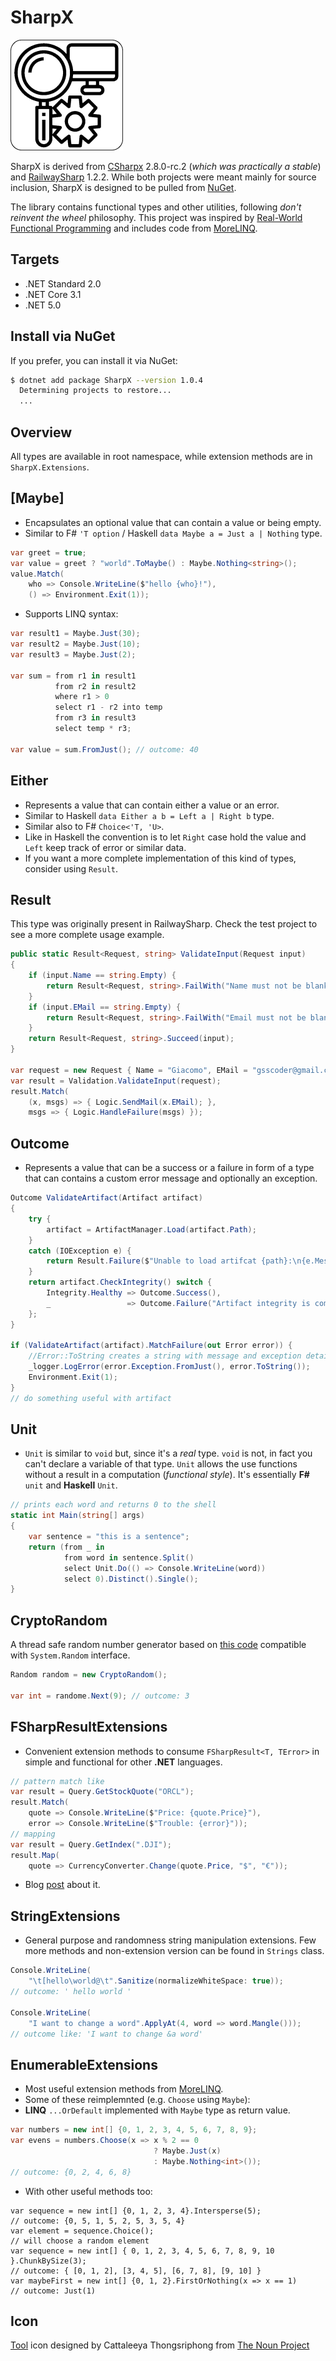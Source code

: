 
# SharpX

![alt text](/assets/icon.png "SharpX Logo")

SharpX is derived from [CSharpx](https://github.com/gsscoder/csharpx) 2.8.0-rc.2 (_which was practically a stable_) and [RailwaySharp](https://github.com/gsscoder/railwaysharp) 1.2.2. While both projects were meant mainly for source inclusion, SharpX is designed to be pulled from [NuGet](https://www.nuget.org/).

The library contains functional types and other utilities, following _don't reinvent the wheel_ philosophy. This project was inspired by [Real-World Functional Programming](https://www.amazon.com/Real-World-Functional-Programming-Tomas-Petricek/dp/1933988924/ref=sr_1_1?keywords=Real-World+Functional+Programming&qid=1580118924&s=books&sr=1-1) and includes code from [MoreLINQ](https://github.com/morelinq/MoreLINQ).

## Targets

- .NET Standard 2.0
- .NET Core 3.1
- .NET 5.0

## Install via NuGet

If you prefer, you can install it via NuGet:

```sh
$ dotnet add package SharpX --version 1.0.4
  Determining projects to restore...
  ...
```

## Overview

All types are available in root namespace, while extension methods are in `SharpX.Extensions`.

## [Maybe]

- Encapsulates an optional value that can contain a value or being empty.
- Similar to F# `'T option` / Haskell `data Maybe a = Just a | Nothing` type.

```csharp
var greet = true;
var value = greet ? "world".ToMaybe() : Maybe.Nothing<string>();
value.Match(
    who => Console.WriteLine($"hello {who}!"),
    () => Environment.Exit(1));
```

- Supports LINQ syntax:

```csharp
var result1 = Maybe.Just(30);
var result2 = Maybe.Just(10);
var result3 = Maybe.Just(2);

var sum = from r1 in result1
          from r2 in result2
          where r1 > 0
          select r1 - r2 into temp
          from r3 in result3
          select temp * r3;

var value = sum.FromJust(); // outcome: 40
```

## Either

- Represents a value that can contain either a value or an error.
- Similar to Haskell `data Either a b = Left a | Right b` type.
- Similar also to F# `Choice<'T, 'U>`.
- Like in Haskell the convention is to let `Right` case hold the value and `Left` keep track of error or similar data.
- If you want a more complete implementation of this kind of types, consider using `Result`.

## Result

This type was originally present in RailwaySharp. Check the test project to see a more complete usage example.

``` csharp
public static Result<Request, string> ValidateInput(Request input)
{
    if (input.Name == string.Empty) {
        return Result<Request, string>.FailWith("Name must not be blank");
    }
    if (input.EMail == string.Empty) {
        return Result<Request, string>.FailWith("Email must not be blank");
    }
    return Result<Request, string>.Succeed(input);
}

var request = new Request { Name = "Giacomo", EMail = "gsscoder@gmail.com" };
var result = Validation.ValidateInput(request);
result.Match(
    (x, msgs) => { Logic.SendMail(x.EMail); },
    msgs => { Logic.HandleFailure(msgs) });
```

## Outcome

- Represents a value that can be a success or a failure in form of a type that can contains a custom error message and optionally an exception.

```csharp
Outcome ValidateArtifact(Artifact artifact)
{
    try {
        artifact = ArtifactManager.Load(artifact.Path);
    }
    catch (IOException e) {
        return Result.Failure($"Unable to load artifcat {path}:\n{e.Message}", exception: e);
    }
    return artifact.CheckIntegrity() switch {
        Integrity.Healthy => Outcome.Success(),
        _                 => Outcome.Failure("Artifact integrity is compromised")
    };
}

if (ValidateArtifact(artifact).MatchFailure(out Error error)) {
    //Error::ToString creates a string with message and exception details
    _logger.LogError(error.Exception.FromJust(), error.ToString());
    Environment.Exit(1);
}
// do something useful with artifact
```

## Unit

- `Unit` is similar to `void` but, since it's a *real* type. `void` is not, in fact you can't declare a variable of that type. `Unit` allows the use functions without a result in a computation (*functional style*). It's essentially **F#** `unit` and **Haskell** `Unit`.

```csharp
// prints each word and returns 0 to the shell
static int Main(string[] args)
{
    var sentence = "this is a sentence";
    return (from _ in
            from word in sentence.Split()
            select Unit.Do(() => Console.WriteLine(word))
            select 0).Distinct().Single();
}
```

## CryptoRandom

A thread safe random number generator based on [this code](https://docs.microsoft.com/en-us/archive/msdn-magazine/2007/september/net-matters-tales-from-the-cryptorandom) compatible with `System.Random` interface.

```csharp
Random random = new CryptoRandom();

var int = randome.Next(9); // outcome: 3
```

## FSharpResultExtensions

- Convenient extension methods to consume `FSharpResult<T, TError>` in simple and functional for other **.NET** languages.

```csharp
// pattern match like
var result = Query.GetStockQuote("ORCL");
result.Match(
    quote => Console.WriteLine($"Price: {quote.Price}"),
    error => Console.WriteLine($"Trouble: {error}"));
// mapping
var result = Query.GetIndex(".DJI");
result.Map(
    quote => CurrencyConverter.Change(quote.Price, "$", "€"));
```

- Blog [post](https://gsscoder.github.io/consuming-fsharp-results-in-c/) about it.

## StringExtensions

- General purpose and randomness string manipulation extensions. Few more methods and non-extension version can be found in `Strings` class.

```csharp
Console.WriteLine(
    "\t[hello\world@\t".Sanitize(normalizeWhiteSpace: true));
// outcome: ' hello world '

Console.WriteLine(
    "I want to change a word".ApplyAt(4, word => word.Mangle()));
// outcome like: 'I want to change &a word'
```

## EnumerableExtensions

- Most useful extension methods from [MoreLINQ](https://github.com/morelinq/MoreLINQ).
- Some of these reimplemnted (e.g. `Choose` using `Maybe`):
- **LINQ** `...OrDefault` implemented with `Maybe` type as return value.

```csharp
var numbers = new int[] {0, 1, 2, 3, 4, 5, 6, 7, 8, 9};
var evens = numbers.Choose(x => x % 2 == 0
                                ? Maybe.Just(x)
                                : Maybe.Nothing<int>());
// outcome: {0, 2, 4, 6, 8}
```

- With other useful methods too:

```CSharp
var sequence = new int[] {0, 1, 2, 3, 4}.Intersperse(5);
// outcome: {0, 5, 1, 5, 2, 5, 3, 5, 4}
var element = sequence.Choice();
// will choose a random element
var sequence = new int[] { 0, 1, 2, 3, 4, 5, 6, 7, 8, 9, 10 }.ChunkBySize(3);
// outcome: { [0, 1, 2], [3, 4, 5], [6, 7, 8], [9, 10] }
var maybeFirst = new int[] {0, 1, 2}.FirstOrNothing(x => x == 1)
// outcome: Just(1)
```

## Icon

[Tool](https://thenounproject.com/search/?q=tool&i=3902696) icon designed by Cattaleeya Thongsriphong from [The Noun Project](https://thenounproject.com/)
